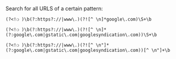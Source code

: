 Search for all URLS of a certain pattern:

```
(?<!❍ )\b(?:https?://|www\.)(?![^ \n]*google\.com)\S+\b
```

```
(?<!❍ )\b(?:https?://|www\.)(?![^ \n]*(?:google\.com|gstatic\.com|googlesyndication\.com))\S+\b
```

```
(?<!❍ )\b(?:https?://|www\.)(?![^ \n"]*(?:google\.com|gstatic\.com|googlesyndication\.com))[^ \n"]+\b
```
